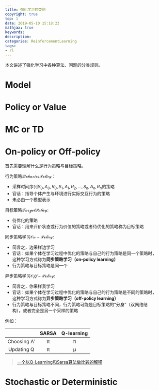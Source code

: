 ```yaml
---
title: 强化学习的类别
copyright: true
top: 1
date: 2019-05-10 15:18:23
mathjax: true
keywords:
description:
categories: ReinforcementLearning
tags:
- rl
---
```


本文讲述了强化学习中各种算法、问题的分类规则。

<!--more-->

# Model



# Policy or Value



# MC or TD



# On-policy or Off-policy

首先需要理解什么是行为策略与目标策略。

行为策略$\mathcal{Behavior Policy}$：

- 采样时间序列$S_{0},A_{0},R_{0},S_{1},A_{1},R_{2},...,S_{n},A_{n},R_{n}$的策略
- 官话：指导个体产生与环境进行实际交互行为的策略
- 未必由一个模型表示

目标策略$\mathcal{TargetPolicy}$:

- 待优化的策略
- 官话：用来评价状态或行为价值的策略或者待优化的策略称为目标策略



同步策略学习$\mathcal{On-Policy}$:

- 简言之，边采样边学习
- 官话：如果个体在学习过程中优化的策略与自己的行为策略是同一个策略时，这种学习方式称为**同步策略学习（on-policy learning）**
- 行为策略与目标策略是同一个

异步策略学习$\mathcal{Off-Policy}$:

- 简言之，你采样我学习
- 官话：如果个体在学习过程中优化的策略与自己的行为策略是不同的策略时，这种学习方式称为**异步策略学习（off-policy learning）**
- 行为策略与目标策略不同，行为策略可能是目标策略的“分身”（双网络结构），或者完全是另一个采样的策略

例如：





|             | SARSA | Q-learning |
|:-----------:|:-----:|:----------:|
| Choosing A' |   π   |      π     |
| Updating Q  |   π   |      μ     |



> [一个以Q-Learning和Sarsa算法做比较的解释](https://stackoverflow.com/a/41420616)

# Stochastic or Deterministic